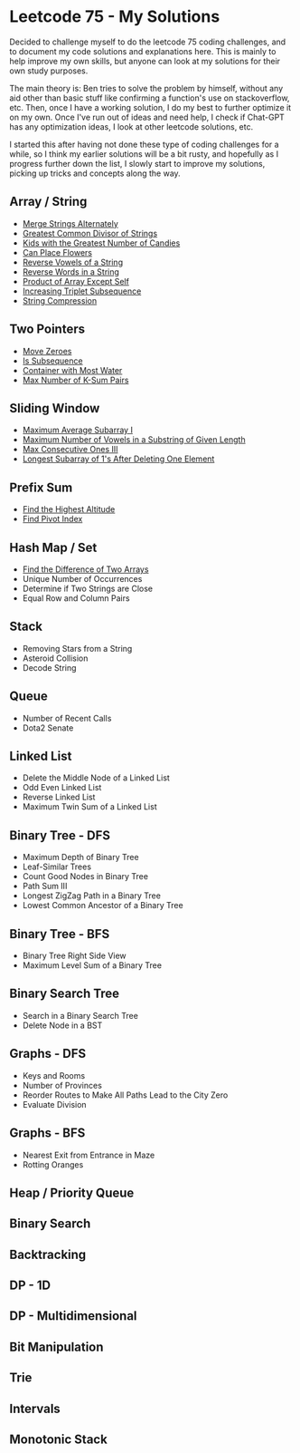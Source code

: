 # Leetcode 75 - My Solutions

Decided to challenge myself to do the leetcode 75 coding challenges, and to document my code solutions and explanations here. This is mainly to help improve my own skills, but anyone can look at my solutions for their own study purposes.

The main theory is: Ben tries to solve the problem by himself, without any aid other than basic stuff like confirming a function's use on stackoverflow, etc. Then, once I have a working solution, I do my best to further optimize it on my own. Once I've run out of ideas and need help, I check if Chat-GPT has any optimization ideas, I look at other leetcode solutions, etc.

I started this after having not done these type of coding challenges for a while, so I think my earlier solutions will be a bit rusty, and hopefully as I progress further down the list, I slowly start to improve my solutions, picking up tricks and concepts along the way.

## Array / String

-   [Merge Strings Alternately](./array_strings/merge_strings_alternately.md)
-   [Greatest Common Divisor of Strings](./array_strings/greatest_common_divisor_of_strings.md)
-   [Kids with the Greatest Number of Candies](./array_strings/kids_with_the_greatest_number_of_candies.md)
-   [Can Place Flowers](./array_strings/can_place_flowers.md)
-   [Reverse Vowels of a String](./array_strings/reverse_vowels_of_a_string.md)
-   [Reverse Words in a String](./array_strings/reverse_words_in_a_string.md)
-   [Product of Array Except Self](./array_strings/product_of_array_except_self.md)
-   [Increasing Triplet Subsequence](./array_strings/increasing_triplet_sequence.md)
-   [String Compression](./array_strings/string_compression.md)

## Two Pointers

-   [Move Zeroes](./two_pointer/move_zeroes.md)
-   [Is Subsequence](./two_pointer/is_subsequence.md)
-   [Container with Most Water](./two_pointer/container_with_most_water.md)
-   [Max Number of K-Sum Pairs](./two_pointer/max_number_of_ksum_pairs.md)

## Sliding Window

-   [Maximum Average Subarray I](./sliding_window/maximum_average_subarray_i.md)
-   [Maximum Number of Vowels in a Substring of Given Length](./sliding_window/maximum_number_of_vowels_in_a_substring_of_given_length.md.md)
-   [Max Consecutive Ones III](./sliding_window/max_consecutive_ones_iii.md)
-   [Longest Subarray of 1's After Deleting One Element](./sliding_window/longest_subarray_of_ones_after_deleting_one_element.md)

## Prefix Sum

-   [Find the Highest Altitude](./prefix_sum/find_the_highest_altitude.md)
-   [Find Pivot Index](./prefix_sum/find_pivot_index.md)

## Hash Map / Set

-   [Find the Difference of Two Arrays](./hash_map_set/find_the_difference_of_two_arrays.md)
-   Unique Number of Occurrences
-   Determine if Two Strings are Close
-   Equal Row and Column Pairs

## Stack

-   Removing Stars from a String
-   Asteroid Collision
-   Decode String

## Queue

-   Number of Recent Calls
-   Dota2 Senate

## Linked List

-   Delete the Middle Node of a Linked List
-   Odd Even Linked List
-   Reverse Linked List
-   Maximum Twin Sum of a Linked List

## Binary Tree - DFS

-   Maximum Depth of Binary Tree
-   Leaf-Similar Trees
-   Count Good Nodes in Binary Tree
-   Path Sum III
-   Longest ZigZag Path in a Binary Tree
-   Lowest Common Ancestor of a Binary Tree

## Binary Tree - BFS

-   Binary Tree Right Side View
-   Maximum Level Sum of a Binary Tree

## Binary Search Tree

-   Search in a Binary Search Tree
-   Delete Node in a BST

## Graphs - DFS

-   Keys and Rooms
-   Number of Provinces
-   Reorder Routes to Make All Paths Lead to the City Zero
-   Evaluate Division

## Graphs - BFS

-   Nearest Exit from Entrance in Maze
-   Rotting Oranges

## Heap / Priority Queue

## Binary Search

## Backtracking

## DP - 1D

## DP - Multidimensional

## Bit Manipulation

## Trie

## Intervals

## Monotonic Stack
